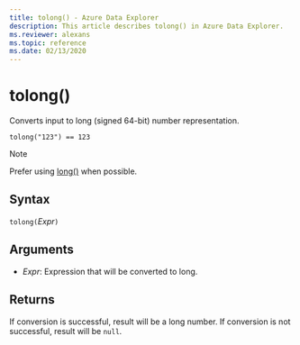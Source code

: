 ```yaml
---
title: tolong() - Azure Data Explorer
description: This article describes tolong() in Azure Data Explorer.
ms.reviewer: alexans
ms.topic: reference
ms.date: 02/13/2020
---
```

# tolong()

Converts input to long (signed 64-bit) number representation.

```kusto
tolong("123") == 123
```

> [!NOTE]
> Prefer using [long()](./scalar-data-types/long.md) when possible.

## Syntax

`tolong(`*Expr*`)`

## Arguments

* *Expr*: Expression that will be converted to long. 

## Returns

If conversion is successful, result will be a long number.
If conversion is not successful, result will be `null`.
 